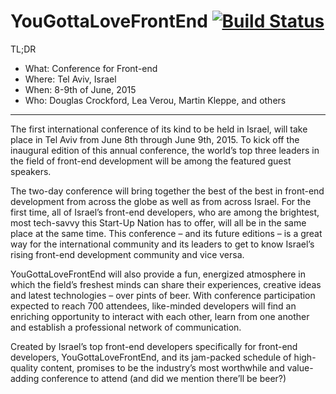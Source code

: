# YouGottaLoveFrontEnd [![Build Status](https://secure.travis-ci.org/YouGottaLoveFrontEnd/website-2015.svg?branch=master)](https://travis-ci.org/YouGottaLoveFrontEnd/website-2015)

TL;DR

* What: Conference for Front-end
* Where: Tel Aviv, Israel
* When: 8-9th of June, 2015
* Who: Douglas Crockford, Lea Verou, Martin Kleppe, and others

---

The first international conference of its kind to be held in Israel, will take place in Tel Aviv
from June 8th through June 9th, 2015. To kick off the inaugural edition of this annual conference,
the world’s top three leaders in the field of front-end development will be among the featured
guest speakers.

The two-day conference will bring together the best of the best in front-end development from
across the globe as well as from across Israel.  For the first time, all of Israel’s front-end
developers, who are among the brightest, most tech-savvy this Start-Up Nation has to offer, will
all be in the same place at the same time.  This conference – and its future editions – is a great
way for the international community and its leaders to get to know Israel’s rising front-end
development community and vice versa.

YouGottaLoveFrontEnd will also provide a fun, energized atmosphere in which the field’s freshest minds can share
their experiences, creative ideas and latest technologies – over pints of beer. With conference
participation expected to reach 700 attendees, like-minded developers will find an enriching
opportunity to interact with each other, learn from one another and establish a professional
network of communication.

Created by Israel’s top front-end developers specifically for front-end developers, YouGottaLoveFrontEnd, and its
jam-packed schedule of high-quality content, promises to be the industry’s most worthwhile
and value-adding conference to attend (and did we mention there’ll be beer?)